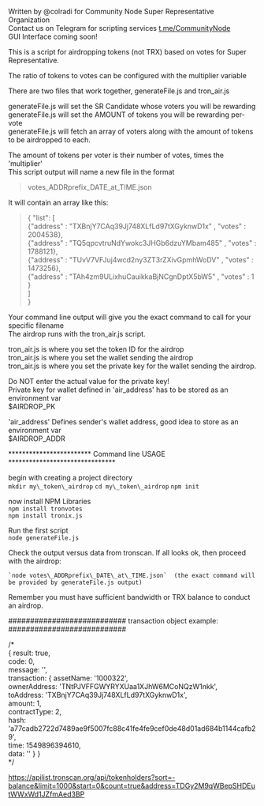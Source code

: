 Written by @colradi for Community Node Super Representative Organization  
Contact us on Telegram for scripting services [t.me/CommunityNode](https://t.me/CommunityNode)  
GUI Interface coming soon!

This is a script for airdropping tokens (not TRX) based on votes for Super Representative.

The ratio of tokens to votes can be configured with the multiplier variable

There are two files that work together, generateFile.js and tron\_air.js

generateFile.js will set the SR Candidate whose voters you will be rewarding  
generateFile.js will set the AMOUNT of tokens you will be rewarding per-vote  
generateFile.js will fetch an array of voters along with the amount of tokens to be airdropped to each.

The amount of tokens per voter is their number of votes, times the 'multiplier'  
This script output will name a new file in the format  

>  votes\_ADDRprefix\_DATE\_at\_TIME.json

It will contain an array like this:

	
> { "list":  [  
> 		{"address" : "TXBnjY7CAq39Jj748XLfLd97tXGyknwD1x" , "votes" : 2004538},  
> 		{"address" : "TQ5qpcvtruNdYwokc3JHGb6dzuYMbam485" , "votes" : 1788121},  
> 		{"address" : "TUvV7VFJuj4wcd2ny3ZT3rZXivGpmhWoDV" , "votes" : 1473256},  
> 		{"address" : "TAh4zm9ULixhuCauikkaBjNCgnDptX5bW5" , "votes" : 1  }    
> 		]  
> }


Your command line output will give you the exact command to call for your specific filename  
The airdrop runs with the tron\_air.js script.

tron\_air.js is where you set the token ID for the airdrop  
tron\_air.js is where you set the wallet sending the airdrop   
tron\_air.js is where you set the private key for the wallet sending the airdrop.

Do NOT enter the actual value for the private key!   
Private key for wallet defined in 'air_address' has to be stored as an environment var  
$AIRDROP\_PK  

'air_address' Defines sender's wallet address, good idea to store as an environment var  
$AIRDROP\_ADDR  


************************ Command line  USAGE    *******************************


begin with creating a project directory  
    `mkdir my\_token\_airdrop`
    `cd my\_token\_airdrop`
    `npm init`

now install NPM Libraries  
    `npm install tronvotes`  
    `npm install tronix.js`

Run the first script  
    `node generateFile.js`

Check the output versus data from tronscan. If all looks ok, then proceed with the airdrop:

    `node votes\_ADDRprefix\_DATE\_at\_TIME.json`  (the exact command will be provided by generateFile.js output)

Remember you must have sufficient bandwidth or TRX balance to conduct an airdrop.




########################### transaction object example: ########################### 

/*  
{ result: true,  
  code: 0,  
  message: '',  
  transaction: 
   { assetName: '1000322',  
     ownerAddress: 'TNtPJVFFGWYRYXUaa1XJhW6MCoNQzW1nkk',  
     toAddress: 'TXBnjY7CAq39Jj748XLfLd97tXGyknwD1x',  
     amount: 1,  
     contractType: 2,  
     hash: 'a77cadb2722d7489ae9f5007fc88c41fe4fe9cef0de48d01ad684b1144cafb29',  
     time: 1549896394610,  
     data: '' } }  
*/










https://apilist.tronscan.org/api/tokenholders?sort=-balance&limit=1000&start=0&count=true&address=TDGy2M9qWBepSHDEutWWxWd1JZfmAed3BP


